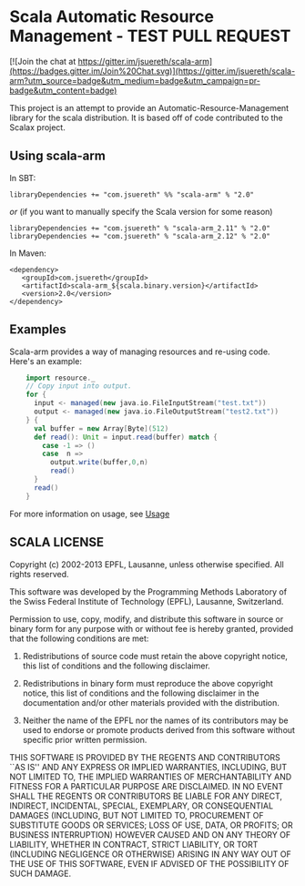 # Scala Automatic Resource Management - TEST PULL REQUEST

[![Join the chat at https://gitter.im/jsuereth/scala-arm](https://badges.gitter.im/Join%20Chat.svg)](https://gitter.im/jsuereth/scala-arm?utm_source=badge&utm_medium=badge&utm_campaign=pr-badge&utm_content=badge)

This project is an attempt to provide an Automatic-Resource-Management library for the scala distribution.  It is based off of code contributed to the Scalax project.

## Using scala-arm

In SBT:

    libraryDependencies += "com.jsuereth" %% "scala-arm" % "2.0"

*or* (if you want to manually specify the Scala version for some reason)

    libraryDependencies += "com.jsuereth" % "scala-arm_2.11" % "2.0"
    libraryDependencies += "com.jsuereth" % "scala-arm_2.12" % "2.0"

In Maven:

    <dependency>
       <groupId>com.jsuereth</groupId>
       <artifactId>scala-arm_${scala.binary.version}</artifactId>
       <version>2.0</version>
    </dependency>


## Examples

Scala-arm provides a way of managing resources and re-using code.  Here's an example:

```scala
    import resource._
    // Copy input into output.
    for {
      input <- managed(new java.io.FileInputStream("test.txt"))
      output <- managed(new java.io.FileOutputStream("test2.txt"))
    } {
      val buffer = new Array[Byte](512)
      def read(): Unit = input.read(buffer) match {
        case -1 => ()
        case  n =>
          output.write(buffer,0,n)
          read()
      }
      read()
    }
```

For more information on usage, see [Usage](http://jsuereth.com/scala-arm/usage.html)

## SCALA LICENSE

Copyright (c) 2002-2013 EPFL, Lausanne, unless otherwise specified.
All rights reserved.

This software was developed by the Programming Methods Laboratory of the
Swiss Federal Institute of Technology (EPFL), Lausanne, Switzerland.

Permission to use, copy, modify, and distribute this software in source
or binary form for any purpose with or without fee is hereby granted,
provided that the following conditions are met:

   1. Redistributions of source code must retain the above copyright
      notice, this list of conditions and the following disclaimer.

   2. Redistributions in binary form must reproduce the above copyright
      notice, this list of conditions and the following disclaimer in the
      documentation and/or other materials provided with the distribution.

   3. Neither the name of the EPFL nor the names of its contributors
      may be used to endorse or promote products derived from this
      software without specific prior written permission.


THIS SOFTWARE IS PROVIDED BY THE REGENTS AND CONTRIBUTORS ``AS IS'' AND
ANY EXPRESS OR IMPLIED WARRANTIES, INCLUDING, BUT NOT LIMITED TO, THE
IMPLIED WARRANTIES OF MERCHANTABILITY AND FITNESS FOR A PARTICULAR PURPOSE
ARE DISCLAIMED. IN NO EVENT SHALL THE REGENTS OR CONTRIBUTORS BE LIABLE
FOR ANY DIRECT, INDIRECT, INCIDENTAL, SPECIAL, EXEMPLARY, OR CONSEQUENTIAL
DAMAGES (INCLUDING, BUT NOT LIMITED TO, PROCUREMENT OF SUBSTITUTE GOODS OR
SERVICES; LOSS OF USE, DATA, OR PROFITS; OR BUSINESS INTERRUPTION) HOWEVER
CAUSED AND ON ANY THEORY OF LIABILITY, WHETHER IN CONTRACT, STRICT
LIABILITY, OR TORT (INCLUDING NEGLIGENCE OR OTHERWISE) ARISING IN ANY WAY
OUT OF THE USE OF THIS SOFTWARE, EVEN IF ADVISED OF THE POSSIBILITY OF
SUCH DAMAGE.
